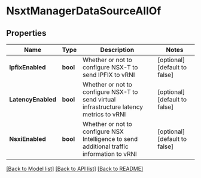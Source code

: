 # NsxtManagerDataSourceAllOf

## Properties

Name | Type | Description | Notes
------------ | ------------- | ------------- | -------------
**IpfixEnabled** | **bool** | Whether or not to configure NSX-T to send IPFIX to vRNI | [optional] [default to false]
**LatencyEnabled** | **bool** | Whether or not to configure NSX-T to send virtual infrastructure latency metrics to vRNI | [optional] [default to false]
**NsxiEnabled** | **bool** | Whether or not to configure NSX Intelligence to send additional traffic information to vRNI | [optional] [default to false]

[[Back to Model list]](../README.md#documentation-for-models) [[Back to API list]](../README.md#documentation-for-api-endpoints) [[Back to README]](../README.md)


